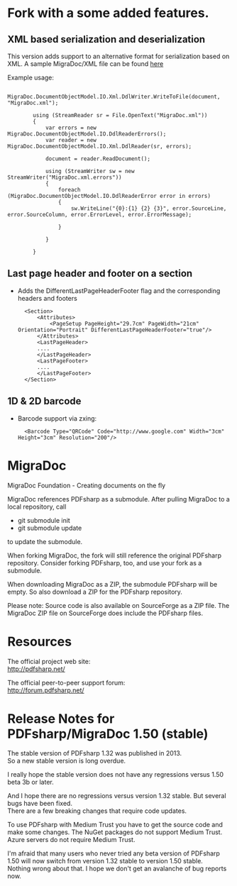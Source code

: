 # Fork with a some added features.

## XML based serialization and deserialization

This version adds support to an alternative format for serialization based on XML. A sample MigraDoc/XML file can be found [here](https://raw.githubusercontent.com/emazv72/MigraDoc-samples/master/samples/xml/MigraDoc.xml) 

Example usage:

			MigraDoc.DocumentObjectModel.IO.Xml.DdlWriter.WriteToFile(document, "MigraDoc.xml");

			using (StreamReader sr = File.OpenText("MigraDoc.xml"))
			{
				var errors = new MigraDoc.DocumentObjectModel.IO.DdlReaderErrors();
				var reader = new MigraDoc.DocumentObjectModel.IO.Xml.DdlReader(sr, errors);

				document = reader.ReadDocument();

				using (StreamWriter sw = new StreamWriter("MigraDoc.xml.errors"))
				{
					foreach (MigraDoc.DocumentObjectModel.IO.DdlReaderError error in errors)
					{
						sw.WriteLine("{0}:{1} {2} {3}", error.SourceLine, error.SourceColumn, error.ErrorLevel, error.ErrorMessage);

					}

				}

			}
            
## Last page header and footer on a section

- Adds the DifferentLastPageHeaderFooter flag and the corresponding headers and footers

        <Section>
            <Attributes>
                <PageSetup PageHeight="29.7cm" PageWidth="21cm" Orientation="Portrait" DifferentLastPageHeaderFooter="true"/>
            </Attributes>
            <LastPageHeader>
            ....
            </LastPageHeader>
            <LastPageFooter>
            ....
            </LastPageFooter>
        </Section>
		
## 1D & 2D barcode

- Barcode support via zxing:

        <Barcode Type="QRCode" Code="http://www.google.com" Width="3cm" Height="3cm" Resolution="200"/>

# MigraDoc
MigraDoc Foundation - Creating documents on the fly

MigraDoc references PDFsharp as a submodule. After pulling MigraDoc to a local repository, call
* git submodule init
* git submodule update

to update the submodule.

When forking MigraDoc, the fork will still reference the original PDFsharp repository. Consider forking PDFsharp, too, and use your fork as a submodule.

When downloading MigraDoc as a ZIP, the submodule PDFsharp will be empty. So also download a ZIP for the PDFsharp repository.

Please note: Source code is also available on SourceForge as a ZIP file. The MigraDoc ZIP file on SourceForge does include the PDFsharp files.

# Resources

The official project web site:  
http://pdfsharp.net/

The official peer-to-peer support forum:  
http://forum.pdfsharp.net/

# Release Notes for PDFsharp/MigraDoc 1.50 (stable)

The stable version of PDFsharp 1.32 was published in 2013.  
So a new stable version is long overdue.

I really hope the stable version does not have any regressions versus 1.50 beta 3b or later.

And I hope there are no regressions versus version 1.32 stable. But several bugs have been fixed.  
There are a few breaking changes that require code updates.

To use PDFsharp with Medium Trust you have to get the source code and make some changes. The NuGet packages do not support Medium Trust.  
Azure servers do not require Medium Trust.

I'm afraid that many users who never tried any beta version of PDFsharp 1.50 will now switch from version 1.32 stable to version 1.50 stable.  
Nothing wrong about that. I hope we don't get an avalanche of bug reports now.
